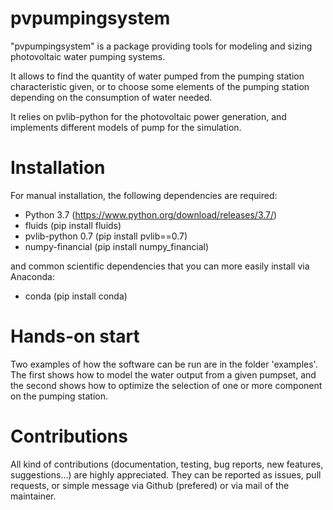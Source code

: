 # pvpumpingsystem
"pvpumpingsystem" is a package providing tools for modeling and sizing photovoltaic water pumping systems.

It allows to find the quantity of water pumped from the pumping station characteristic given,
or to choose some elements of the pumping station depending on the consumption of water needed.

It relies on pvlib-python for the photovoltaic power generation, and implements
different models of pump for the simulation. 


# Installation

For manual installation, the following dependencies are required:

- Python 3.7 (https://www.python.org/download/releases/3.7/)
- fluids (pip install fluids)
- pvlib-python 0.7 (pip install pvlib==0.7)
- numpy-financial (pip install numpy_financial)

and common scientific dependencies that you can more easily install via Anaconda:
- conda (pip install conda)


# Hands-on start

Two examples of how the software can be run are in the folder 'examples'. 
The first shows how to model the water output from a given pumpset, and the second shows how to optimize the selection of one or more component on the pumping station.


# Contributions

All kind of contributions (documentation, testing, bug reports, new features, suggestions...) are highly appreciated.
They can be reported as issues, pull requests, or simple message via Github (prefered) or via mail of the maintainer.
